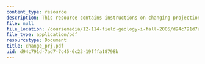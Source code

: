 ```yaml
---
content_type: resource
description: This resource contains instructions on changing projections.
file: null
file_location: /coursemedia/12-114-field-geology-i-fall-2005/d94c791d7ad77c456c2319fffa18798b_change_prj.pdf
file_type: application/pdf
resourcetype: Document
title: change_prj.pdf
uid: d94c791d-7ad7-7c45-6c23-19fffa18798b
---
```

